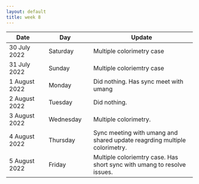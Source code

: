 ```yaml
---
layout: default
title: week 8
---
```


|Date        ||Day          ||Update
| -----------|-|------------|-|-------------|
30 July 2022 ||Saturday        ||  Multiple colorimetry case
31 July 2022 ||Sunday        ||  Multiple coloriemtry case
1 August 2022 ||Monday        ||  Did nothing. Has sync meet with umang
2 August 2022 ||Tuesday        ||  Did nothing.
3 August 2022 ||Wednesday        ||  Multiple colorimetry.
4 August 2022 ||Thursday        ||  Sync meeting with umang and shared update reagrding multiple colorimetry.
5 August 2022 ||Friday        || Multiple coloriemtry case. Has short sync with umang to resolve issues.


